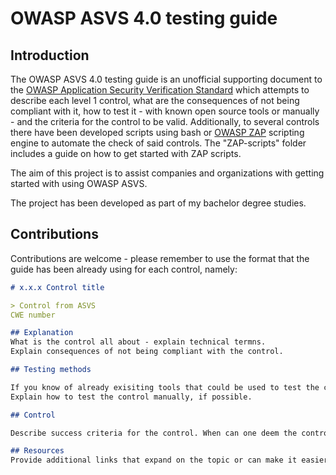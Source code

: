 # OWASP ASVS 4.0 testing guide

## Introduction

The OWASP ASVS 4.0 testing guide is an unofficial supporting document to the [OWASP Application Security Verification Standard](https://github.com/OWASP/ASVS) which attempts to describe each level 1 control, what are the consequences of not being compliant with it, how to test it - with known open source tools or manually - and the criteria for the control to be valid. Additionally, to several controls there have been developed scripts using bash or [OWASP ZAP](https://github.com/zaproxy/zaproxy) scripting engine to automate the check of said controls. The "ZAP-scripts" folder includes a guide on how to get started with ZAP scripts.

The aim of this project is to assist companies and organizations with getting started with using OWASP ASVS.

The project has been developed as part of my bachelor degree studies. 

## Contributions

Contributions are welcome - please remember to use the format that the guide has been already using for each control, namely:

```markdown
# x.x.x Control title

> Control from ASVS
CWE number

## Explanation
What is the control all about - explain technical termns. 
Explain consequences of not being compliant with the control.

## Testing methods

If you know of already exisiting tools that could be used to test the control - either open source or that provide community edition - describe them here. 
Explain how to test the control manually, if possible.

## Control

Describe success criteria for the control. When can one deem the control failed?

## Resources
Provide additional links that expand on the topic or can make it easier to understand the control. If you can, link to a relevant OWASP Cheatsheet or a chapter from OWASP Web Security Testing Guide.
```
